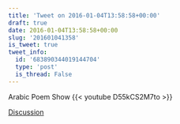 ```yaml
---
title: 'Tweet on 2016-01-04T13:58:58+00:00'
draft: true
date: 2016-01-04T13:58:58+00:00
slug: '201601041358'
is_tweet: true
tweet_info:
  id: '683890344019144704'
  type: 'post'
  is_thread: False
---
```




Arabic Poem Show {{< youtube D55kCS2M7to >}}

[Discussion](https://x.com/sytelus/status/683890344019144704)
